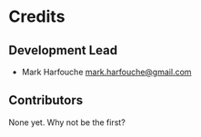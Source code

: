 # Credits

## Development Lead

* Mark Harfouche <mark.harfouche@gmail.com>

## Contributors

None yet. Why not be the first?
